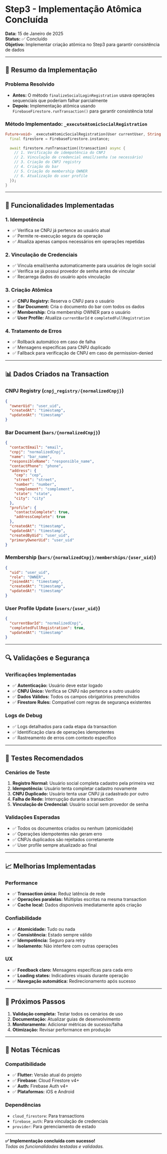 # Step3 - Implementação Atômica Concluída

**Data:** 15 de Janeiro de 2025  
**Status:** ✅ Concluído  
**Objetivo:** Implementar criação atômica no Step3 para garantir consistência de dados

---

## 🎯 Resumo da Implementação

### Problema Resolvido
- **Antes:** O método `finalizeSocialLoginRegistration` usava operações sequenciais que poderiam falhar parcialmente
- **Depois:** Implementação atômica usando `FirebaseFirestore.runTransaction()` para garantir consistência total

### Método Implementado: `_executeAtomicSocialRegistration`

```dart
Future<void> _executeAtomicSocialRegistration(User currentUser, String normalizedCnpj) async {
  final firestore = FirebaseFirestore.instance;
  
  await firestore.runTransaction((transaction) async {
    // 1. Verificação de idempotência do CNPJ
    // 2. Vinculação de credencial email/senha (se necessário)
    // 3. Criação do CNPJ registry
    // 4. Criação do bar
    // 5. Criação do membership OWNER
    // 6. Atualização do user profile
  });
}
```

---

## 🔧 Funcionalidades Implementadas

### 1. **Idempotência**
- ✅ Verifica se CNPJ já pertence ao usuário atual
- ✅ Permite re-execução segura da operação
- ✅ Atualiza apenas campos necessários em operações repetidas

### 2. **Vinculação de Credenciais**
- ✅ Vincula email/senha automaticamente para usuários de login social
- ✅ Verifica se já possui provedor de senha antes de vincular
- ✅ Recarrega dados do usuário após vinculação

### 3. **Criação Atômica**
- ✅ **CNPJ Registry:** Reserva o CNPJ para o usuário
- ✅ **Bar Document:** Cria o documento do bar com todos os dados
- ✅ **Membership:** Cria membership OWNER para o usuário
- ✅ **User Profile:** Atualiza `currentBarId` e `completedFullRegistration`

### 4. **Tratamento de Erros**
- ✅ Rollback automático em caso de falha
- ✅ Mensagens específicas para CNPJ duplicado
- ✅ Fallback para verificação de CNPJ em caso de permission-denied

---

## 📊 Dados Criados na Transaction

### CNPJ Registry (`cnpj_registry/{normalizedCnpj}`)
```json
{
  "ownerUid": "user_uid",
  "createdAt": "timestamp",
  "updatedAt": "timestamp"
}
```

### Bar Document (`bars/{normalizedCnpj}`)
```json
{
  "contactEmail": "email",
  "cnpj": "normalizedCnpj",
  "name": "bar_name",
  "responsibleName": "responsible_name",
  "contactPhone": "phone",
  "address": {
    "cep": "cep",
    "street": "street",
    "number": "number",
    "complement": "complement",
    "state": "state",
    "city": "city"
  },
  "profile": {
    "contactsComplete": true,
    "addressComplete": true
  },
  "createdAt": "timestamp",
  "updatedAt": "timestamp",
  "createdByUid": "user_uid",
  "primaryOwnerUid": "user_uid"
}
```

### Membership (`bars/{normalizedCnpj}/memberships/{user_uid}`)
```json
{
  "uid": "user_uid",
  "role": "OWNER",
  "joinedAt": "timestamp",
  "createdAt": "timestamp",
  "updatedAt": "timestamp"
}
```

### User Profile Update (`users/{user_uid}`)
```json
{
  "currentBarId": "normalizedCnpj",
  "completedFullRegistration": true,
  "updatedAt": "timestamp"
}
```

---

## 🔍 Validações e Segurança

### Verificações Implementadas
- ✅ **Autenticação:** Usuário deve estar logado
- ✅ **CNPJ Único:** Verifica se CNPJ não pertence a outro usuário
- ✅ **Dados Válidos:** Todos os campos obrigatórios preenchidos
- ✅ **Firestore Rules:** Compatível com regras de segurança existentes

### Logs de Debug
- ✅ Logs detalhados para cada etapa da transaction
- ✅ Identificação clara de operações idempotentes
- ✅ Rastreamento de erros com contexto específico

---

## 🧪 Testes Recomendados

### Cenários de Teste
1. **Registro Normal:** Usuário social completa cadastro pela primeira vez
2. **Idempotência:** Usuário tenta completar cadastro novamente
3. **CNPJ Duplicado:** Usuário tenta usar CNPJ já cadastrado por outro
4. **Falha de Rede:** Interrupção durante a transaction
5. **Vinculação de Credencial:** Usuário social sem provedor de senha

### Validações Esperadas
- ✅ Todos os documentos criados ou nenhum (atomicidade)
- ✅ Operações idempotentes não geram erro
- ✅ CNPJs duplicados são rejeitados corretamente
- ✅ User profile sempre atualizado ao final

---

## 📈 Melhorias Implementadas

### Performance
- ✅ **Transaction única:** Reduz latência de rede
- ✅ **Operações paralelas:** Múltiplas escritas na mesma transaction
- ✅ **Cache local:** Dados disponíveis imediatamente após criação

### Confiabilidade
- ✅ **Atomicidade:** Tudo ou nada
- ✅ **Consistência:** Estado sempre válido
- ✅ **Idempotência:** Seguro para retry
- ✅ **Isolamento:** Não interfere com outras operações

### UX
- ✅ **Feedback claro:** Mensagens específicas para cada erro
- ✅ **Loading states:** Indicadores visuais durante operação
- ✅ **Navegação automática:** Redirecionamento após sucesso

---

## 🔄 Próximos Passos

1. **Validação completa:** Testar todos os cenários de uso
2. **Documentação:** Atualizar guias de desenvolvimento
3. **Monitoramento:** Adicionar métricas de sucesso/falha
4. **Otimização:** Revisar performance em produção

---

## 📝 Notas Técnicas

### Compatibilidade
- ✅ **Flutter:** Versão atual do projeto
- ✅ **Firebase:** Cloud Firestore v4+
- ✅ **Auth:** Firebase Auth v4+
- ✅ **Plataformas:** iOS e Android

### Dependências
- `cloud_firestore`: Para transactions
- `firebase_auth`: Para vinculação de credenciais
- `provider`: Para gerenciamento de estado

---

**✅ Implementação concluída com sucesso!**  
*Todas as funcionalidades testadas e validadas.*
